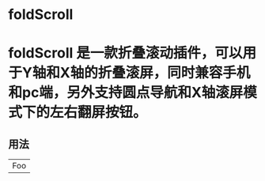 # foldScroll
foldScroll 是一款折叠滚动插件，可以用于Y轴和X轴的折叠滚屏，同时兼容手机和pc端，另外支持圆点导航和X轴滚屏模式下的左右翻屏按钮。
==========================================================================================================
## 用法
<table>
    <tr>
        <td>Foo</td>
    </tr>
</table>
